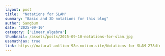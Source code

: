 ```yaml
---
layout: post
title:  "Notations for SLAM"
summary: "Basic and 3D notations for this blog"
author: Sangbum
date: '2025-09-10'
category: ['Linear_algebra']
thumbnail: /assets/posts/2025-09-10-notations-for-slam.jpg
usemathjax: true
link: https://natural-antlion-98e.notion.site/Notations-for-SLAM-278dfe47b80980c2823ad2c68540ac39?source=copy_link
---
```

